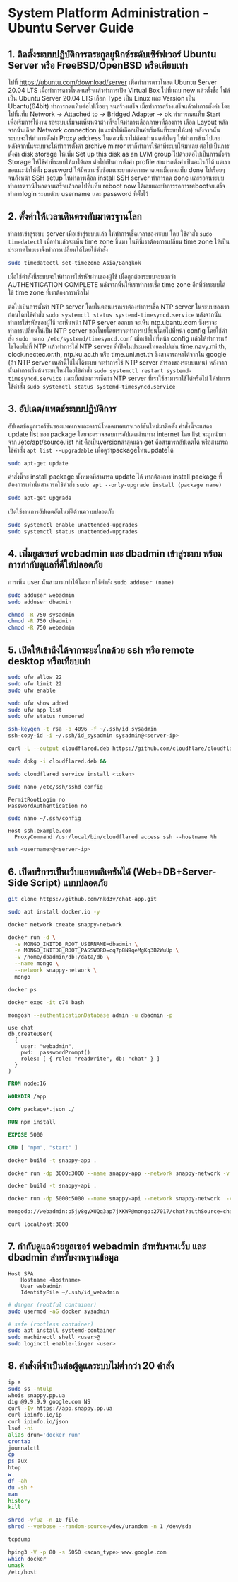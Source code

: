 # System Platform Administration - Ubuntu Server Guide

## 1. ติดตั้งระบบปฏิบัติการตระกูลยูนิกซ์ระดับเซิร์ฟเวอร์ Ubuntu Server หรือ FreeBSD/OpenBSD หรือเทียบเท่า

ไปที่ https://ubuntu.com/download/server เพื่อทำการดาวโหลด Ubuntu Server 20.04 LTS เมื่อทำการดาวโหลดเสร็จเเล้วทำการเปิด Virtual Box ไปที่เเถบ new เเล้วตั้งชื่อ ไฟล์เป็น Ubuntu Server 20.04 LTS เลือก Type เป็น Linux เเละ Version เป็น Ubantu(64bit) ทำการกดเเท็บต่อไปเรื่อยๆ จนสร้างเสร็จ เมื่อทำการสร้างเสร็จเเล้วทำการตั้งค่า โดยไปที่เเท็บ Network -> Attached to -> Bridged Adapter -> ok ทำการกดเเท็บ Start เพื่อเริ่มการใช้งาน รอระบบเริ่มจนเห็นหน้าต่างที่จะให้ทำการเลือกภาษาที่ต้องการ เลือก Layout หลักจากนั้นเลือก Network connection (เเนะนำให้เลือกเป็นค่าเริ่มต้นที่ระบบให้มา) หลังจากนั้นระบบจะให้ทำการตั้งค่า Proxy address ในตอนนี้เราไม่ต้องกำหนดค่าใดๆ ให้ทำการข้ามไปเลย หลังจากนั้นระบบจะให้ทำการตั้งค่า archive mirror เราก็ทำการใช้ค่าที่ระบบให้มาเลย ต่อไปเป็นการตั้งค่า disk storage ให้เพิ่ม Set up this disk as an LVM group ไปด้วยต่อไปเป็นการตั้งค่า Storage ให้ใช้ค่าที่ระบบให้มาได้เลย  ต่อไปเป้นการตั้งค่า profile สามารถตั้งค่าเป็นอะไรก็ได้ เเต่เราขอเเนะนำให้ตั้ง password ให้มีความซับซ้อนเเละยากต่อการคาดเดาเมื่อกดเเท็บ done ไปเรื่อยๆ จนถึงหน้า SSH setup ให้ทำการเลือก install SSH server ทำการกด done เเละรอจนระบบทำการดาวน์โหลดจนเสร็จเเล้วกดไปที่เเท็บ reboot now ได้เลยเเละทำการรอการrebootจยเสร็จทำการlogin ระบบด้วย username เเละ password ที่ตั้งไว้ 
  
## 2. ตั้งค่าให้เวลาเดินตรงกับมาตรฐานโลก

ทำการเข้าสู่ระบบ server เมื่อเข้าสู่ระบบเเล้ว ให้ทำการเช็คเวลาของระบบ โดย ใช้คำสั่ง `sudo timedatectl` เมื่อทำเเล้วจะเห็น time zone ขึ้นมา ในที่นี้เราต้องการเปลี่ยน time zone ให้เป็นประเทศไทยเราจึงทำการเปลี่ยนได้โดยใช้คำสั่ง

```bash
sudo timedatectl set-timezone Asia/Bangkok
```

เมื่อใช้คำสั่งนี้ระบบจะให้ทำการใส่รหัสผ่านของผู้ใช้ เมื่อถูกต้องระบบจะบอกว่า  AUTHENTICATION COMPLETE หลังจากนั้นให้เราทำการเช็ค time zone อีกที่ว่าระบบได้ใช้ time zone ที่เราต้องการหรือไม่

ต่อไปเป้นการตั้งค่า NTP server โดยในตอนเเรกเราต้องทำการเช็ค NTP server ในระบบของเราก่อนโดยใช้คำสั่ง `sudo systemctl status systemd-timesyncd.service` หลังจากนั้นทำการใส่รหัสของผู้ใช้ จะเห็นหน้า NTP server ออกมา จะเห็น ntp.ubantu.com ซึ่งเราจะทำการเปลี่ยนให้เป็น NTP server ของไทยโดยเราจะทำการเปลี่ยนโดยไปที่หน้า config โดยใช้คำสั่ง `sudo nano /etc/systemd/timesyncd.conf` เมื่อเข้าไปที่หน้า config เเล้วให้ทำการเเก้ไขโดยไปที่ NTP เเล้วทำการใส่ NTP server ที่เปิดในประเทศไทยลงไปเช่น time.navy.mi.th, clock.nectec.or.th, ntp.ku.ac.th หรือ time.uni.net.th ซึ่งสามารถหาได้จากใน google (ถ้า NTP server เหล่านี้ใช้ไม่ได้ระบบ จะทำการใช้ NTP server สำรองของระบบเเทน) หลังจากนั้นทำการเริ่มต้นระบบใหม่โดยใช้คำสั่ง `sudo systemctl restart systemd-timesyncd.service` เเละเมื่อต้องการเช็คว่า NTP server ที่เราใช้สามารถใช้ได้หรือไม่ ให้ทำการใช้คำสั่ง `sudo systemctl status systemd-timesyncd.service`

## 3. อัปเดต/แพตช์ระบบปฏิบัติการ

อัปเดตข้อมูลเวอร์ชันของแพคเกจและดาวน์โหลดแพคเกจเวอร์ชันใหม่มาติดตั้ง
คำสั่งนี้จะแสดง update list ของ package โดยจะตรวจสอบการอัปเดตผ่านทาง internet โดย list จะถูกนำมาจาก /etc/apt/source.list
hit คือเป็นversionล่าสุดแล้ว 
get คือสามารถอัปเดตได้
หรือสามารถใช้คำสั่ง `apt list --upgradable` เพื่อดูว่าpackageไหนupdateได้  

```bash
sudo apt-get update
```

คำสั่งนี้จะ install package ทั้งหมดที่สามารถ update ได้
หากต้องการ install package ที่ต้องการเท่านั้นสามารถใช้คำสั่ง `sudo apt --only-upgrade install (package name)`

```bash
sudo apt-get upgrade
```

เปิดใช้งานการอัปเดตอัตโนมัติด้านความปลอดภัย

```bash
sudo systemctl enable unattended-upgrades
sudo systemctl status unattended-upgrades
```

## 4. เพิ่มยูสเซอร์ webadmin และ dbadmin เข้าสู่ระบบ พร้อมการกำกับดูแลที่ดีให้ปลอดภัย

การเพิ่ม user นั่นสามารถทำได้โดยการใช้คำสั่ง `sudo adduser (name)`

```bash
sudo adduser webadmin  
sudo adduser dbadmin

chmod -R 750 sysadmin
chmod -R 750 dbadmin
chmod -R 750 webadmin
```

## 5. เปิดให้เข้าถึงได้จากระยะไกลด้วย ssh หรือ remote desktop หรือเทียบเท่า

```bash
sudo ufw allow 22
sudo ufw limit 22
sudo ufw enable
```

```bash
sudo ufw show added
sudo ufw app list
sudo ufw status numbered
```

```bash
ssh-keygen -t rsa -b 4096 -f ~/.ssh/id_sysadmin
ssh-copy-id -i ~/.ssh/id_sysadmin sysadmin@<server-ip>
```

```bash
curl -L --output cloudflared.deb https://github.com/cloudflare/cloudflared/releases/latest/download/cloudflared-linux-amd64.deb && 

sudo dpkg -i cloudflared.deb && 

sudo cloudflared service install <token>
```

```bash
sudo nano /etc/ssh/sshd_config
```

```
PermitRootLogin no
PasswordAuthentication no
```

```bash
sudo nano ~/.ssh/config
```

```
Host ssh.example.com
  ProxyCommand /usr/local/bin/cloudflared access ssh --hostname %h
```

```bash
ssh <username>@<server-ip>
```

## 6. เปิดบริการเป็นเว็บแอพพลิเคชันได้ (Web+DB+Server-Side Script) แบบปลอดภัย

```bash
git clone https://github.com/nkd3v/chat-app.git
```

```bash
sudo apt install docker.io -y
```

```bash
docker network create snappy-network
```

```bash
docker run -d \
  -e MONGO_INITDB_ROOT_USERNAME=dbadmin \
  -e MONGO_INITDB_ROOT_PASSWORD=cq7p8N9qeMgKq3B2WuUp \
  -v /home/dbadmin/db:/data/db \
  --name mongo \
  --network snappy-network \
  mongo

docker ps

docker exec -it c74 bash

mongosh --authenticationDatabase admin -u dbadmin -p
```

```mysql
use chat
db.createUser(
  {
    user: "webadmin",
    pwd:  passwordPrompt()
    roles: [ { role: "readWrite", db: "chat" } ]
  }
)
```

```dockerfile
FROM node:16

WORKDIR /app

COPY package*.json ./

RUN npm install

EXPOSE 5000

CMD [ "npm", "start" ]
```

```bash
docker build -t snappy-app .

docker run -dp 3000:3000 --name snappy-app --network snappy-network -v $PWD:/app -v app-deps:/app/node_modules snappy-app

docker build -t snappy-api .

docker run -dp 5000:5000 --name snappy-api --network snappy-network  -v $PWD:/app -v api-deps:/app/node_modules snappy-api
```

```bash
mongodb://webadmin:p5jy8gyXUQq3ap7jXKWP@mongo:27017/chat?authSource=chat
```

```bash
curl localhost:3000
```

## 7. กำกับดูแลด้วยยูสเซอร์ webadmin สำหรับงานเว็บ และ dbadmin สำหรับงานฐานข้อมูล

```
Host SPA
    Hostname <hostname>
    User webadmin
    IdentityFile ~/.ssh/id_webadmin
```

```bash
# danger (rootful container)
sudo usermod -aG docker sysadmin

# safe (rootless container)
sudo apt install systemd-container
sudo machinectl shell <user>@
sudo loginctl enable-linger <user>

```

## 8. คำสั่งที่จำเป็นต่อผู้ดูแลระบบไม่ต่ำกว่า 20 คำสั่ง

```bash
ip a
sudo ss -ntulp
whois snappy.pp.ua
dig @9.9.9.9 google.com NS
curl -Iv https://app.snappy.pp.ua
curl ipinfo.io/ip
curl ipinfo.io/json
lsof -ni
alias drun='docker run'
crontab
journalctl
cp
ps aux
htop
w
df -ah
du -sh *
man
history
kill

shred -vfuz -n 10 file
shred --verbose --random-source=/dev/urandom -n 1 /dev/sda

tcpdump

hping3 -V -p 80 -s 5050 <scan_type> www.google.com
which docker
umask
/etc/host
```
